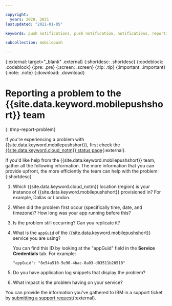```yaml
---

copyright:
  years: 2020, 2021
lastupdated: "2021-01-05"

keywords: push notifications, push notification, notifications, reporting a problem

subcollection: mobilepush

---
```


{:external: target="_blank" .external}
{:shortdesc: .shortdesc}
{:codeblock: .codeblock}
{:pre: .pre}
{:screen: .screen}
{:tip: .tip}
{:important: .important}
{:note: .note}
{:download: .download}

# Reporting a problem to the {{site.data.keyword.mobilepushshort}} team 
{: #mp-report-problem}

If you're experiencing a problem with {{site.data.keyword.mobilepushshort}}, first check the [{{site.data.keyword.cloud_notm}} status page](https://cloud.ibm.com/status?selected=status){:external}. 

If you'd like help from the {{site.data.keyword.mobilepushshort}} team, gather all the following information. The more information that you can provide upfront, the more efficiently the team can help with the problem:
{:shortdesc}

1. Which {{site.data.keyword.cloud_notm}} location (region) is your instance of {{site.data.keyword.mobilepushshort}} provisioned in? For example, Dallas or London. 
1. When did the problem first occur (specifically time, date, and timezone)? How long was your app running before this?
1. Is the problem still occurring? Can you replicate it?
1. What is the `appGuid` of the {{site.data.keyword.mobilepushshort}} service you are using? 

   You can find this ID by looking at the "appGuid" field in the **Service Credentials** tab. For example:

    ```
    "appGuid": "8e54a510-5e90-4bac-8a03-d03511b20510"
    ```

1. Do you have application log snippets that display the problem?
1. What impact is the problem having on your service?

You can provide the information you've gathered to IBM in a support ticket by [submitting a support request](/docs/get-support?topic=get-support-using-avatar#using-avatar){:external}.

